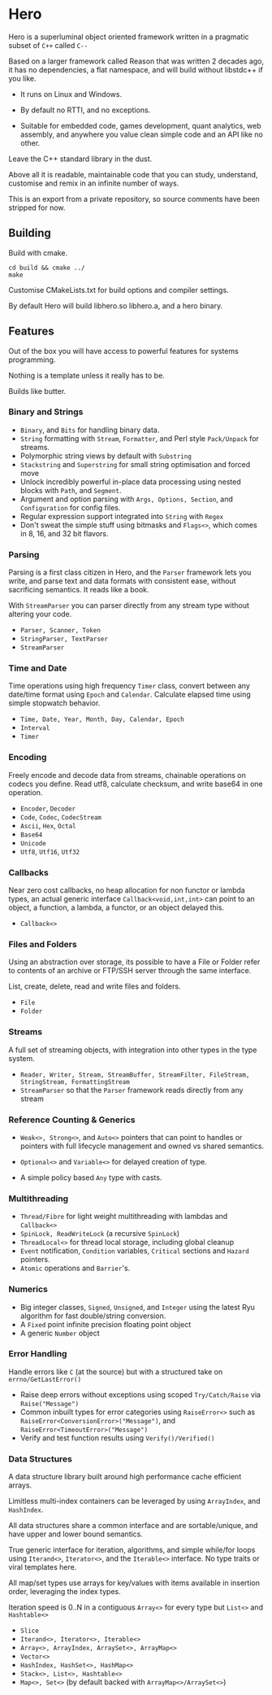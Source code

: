 # Hero


Hero is a superluminal object oriented framework written in a pragmatic subset of `C++` called `C--`

Based on a larger framework called Reason that was written 2 decades ago, it has no dependencies, a flat namespace, and will build without libstdc++ if you like.

- It runs on Linux and Windows.

- By default no RTTI, and no exceptions.

- Suitable for embedded code, games development, quant analytics, web assembly, and anywhere you value clean simple code and an API like no other.

Leave the C++ standard library in the dust.

Above all it is readable, maintainable code that you can study, understand, customise and remix in an infinite number of ways.

This is an export from a private repository, so source comments have been stripped for now.

## Building

Build with cmake.

```
cd build && cmake ../
make
```

Customise CMakeLists.txt for build options and compiler settings.

By default Hero will build libhero.so libhero.a, and a hero binary.

## Features

Out of the box you will have access to powerful features for systems programming.

Nothing is a template unless it really has to be.

Builds like butter.

### Binary and Strings

- `Binary`, and `Bits` for handling binary data.
- `String` formatting with `Stream`, `Formatter`, and Perl style `Pack/Unpack` for streams.
- Polymorphic string views by default with `Substring`
- `Stackstring` and `Superstring` for small string optimisation and forced move
- Unlock incredibly powerful in-place data processing using nested blocks with `Path`, and `Segment`.
- Argument and option parsing with `Args, Options, Section`, and `Configuration` for config files.
- Regular expression support integrated into `String` with `Regex`
- Don't sweat the simple stuff using bitmasks and `Flags<>`, which comes in 8, 16, and 32 bit flavors.

### Parsing

Parsing is a first class citizen in Hero, and the `Parser` framework lets you write, and parse text and data formats with consistent ease, without sacrificing semantics.  It reads like a book.

With `StreamParser` you can parser directly from any stream type without altering your code. 

- `Parser, Scanner, Token`
- `StringParser, TextParser`
- `StreamParser`

### Time and Date
Time operations using high frequency `Timer` class, convert between any date/time format using `Epoch` and `Calendar`.  Calculate elapsed time using simple stopwatch behavior.

- `Time, Date, Year, Month, Day, Calendar, Epoch`
- `Interval`
- `Timer`

### Encoding
Freely encode and decode data from streams, chainable operations on codecs you define.  Read utf8, calculate checksum, and write base64 in one operation.
- `Encoder`, `Decoder`
- `Code`, `Codec`, `CodecStream`
- `Ascii`, `Hex`, `Octal`
- `Base64`
- `Unicode`
- `Utf8`, `Utf16`, `Utf32`

### Callbacks

Near zero cost callbacks, no heap allocation for non functor or lambda types, an actual generic interface `Callback<void,int,int>` can point to an object, a function, a lambda, a functor, or an object delayed this.

- `Callback<>`

### Files and Folders
Using an abstraction over storage, its possible to have a File or Folder refer to contents of an archive or FTP/SSH server through the same interface.

List, create, delete, read and write files and folders.

- `File` 
- `Folder`


### Streams

A full set of streaming objects, with integration into other types in the type system.
- `Reader, Writer, Stream, StreamBuffer, StreamFilter, FileStream, StringStream, FormattingStream`
- `StreamParser` so that the `Parser` framework reads directly from any stream

### Reference Counting & Generics
- `Weak<>, Strong<>`, and `Auto<>` pointers that can point to handles or pointers with full lifecycle management and owned vs shared semantics.

- `Optional<>` and `Variable<>` for delayed creation of type.
- A simple policy based `Any` type with casts.

### Multithreading

- `Thread/Fibre` for light weight multithreading with lambdas and `Callback<>`
- `SpinLock, ReadWriteLock` (a recursive `SpinLock`)
- `ThreadLocal<>` for thread local storage, including global cleanup
- `Event` notification, `Condition` variables, `Critical` sections and `Hazard` pointers.
- `Atomic` operations and `Barrier`'s.

### Numerics
- Big integer classes, `Signed`, `Unsigned`, and `Integer` using the latest Ryu algorithm for fast double/string conversion.
- A `Fixed` point infinite precision floating point object
- A generic `Number` object

### Error Handling

Handle errors like `C` (at the source) but with a structured take on `errno/GetLastError()`

- Raise deep errors without exceptions using scoped `Try/Catch/Raise` via `Raise("Message")`
- Common inbuilt types for error categories using `RaiseError<>` such as `RaiseError<ConversionError>("Message")`, and `RaiseError<TimeoutError>("Message")`
- Verify and test function results using `Verify()/Verified()`


### Data Structures

A data structure library built around high performance cache efficient arrays.  

Limitless multi-index containers can be leveraged by using `ArrayIndex`, and `HashIndex`.

All data structures share a common interface and are sortable/unique, and have upper and lower bound semantics.

True generic interface for iteration, algorithms, and simple while/for loops using `Iterand<>`, `Iterator<>`, and the `Iterable<>` interface.  No type traits or viral templates here.

All map/set types use arrays for key/values with items available in insertion order, leveraging the index types.

Iteration speed is 0..N in a contiguous `Array<>` for every type but `List<>` and `Hashtable<>`

- `Slice`
- `Iterand<>, Iterator<>, Iterable<>`
- `Array<>, ArrayIndex, ArraySet<>, ArrayMap<>`
- `Vector<>`
- `HashIndex, HashSet<>, HashMap<>`
- `Stack<>, List<>, Hashtable<>`
- `Map<>, Set<>` (by default backed with `ArrayMap<>/ArraySet<>`)
 

